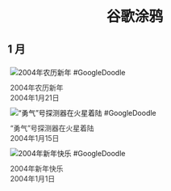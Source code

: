 
<h1 align="center"> 谷歌涂鸦 </h1>




## 1 月

<div class="image">


<img src="" alt="2004年农历新年 #GoogleDoodle" style="margin: 5px"/>
<div class="info" style="font-size: 14px; color:#333333; margin:5px"><div class="title">2004年农历新年</div><div class="date">2004年1月21日</div></div>

<img src="" alt="“勇气”号探测器在火星着陆 #GoogleDoodle" style="margin: 5px"/>
<div class="info" style="font-size: 14px; color:#333333; margin:5px"><div class="title">“勇气”号探测器在火星着陆</div><div class="date">2004年1月15日</div></div>

<img src="" alt="2004年新年快乐 #GoogleDoodle" style="margin: 5px"/>
<div class="info" style="font-size: 14px; color:#333333; margin:5px"><div class="title">2004年新年快乐</div><div class="date">2004年1月1日</div></div>

</div>








